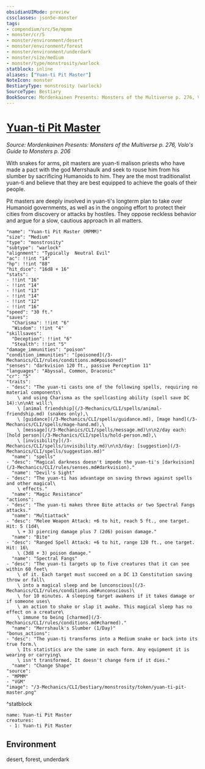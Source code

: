 ```yaml
---
obsidianUIMode: preview
cssclasses: json5e-monster
tags:
- compendium/src/5e/mpmm
- monster/cr/5
- monster/environment/desert
- monster/environment/forest
- monster/environment/underdark
- monster/size/medium
- monster/type/monstrosity/warlock
statblock: inline
aliases: ["Yuan-ti Pit Master"]
NoteIcon: monster
BestiaryType: monstrosity (warlock)
SourceType: Bestiary
BookSource: Mordenkainen Presents: Monsters of the Multiverse p. 276, Volo's Guide to Monsters p. 206
---
```

# [Yuan-ti Pit Master](3-Mechanics\CLI\bestiary\monstrosity/yuan-ti-pit-master-mpmm.md)
*Source: Mordenkainen Presents: Monsters of the Multiverse p. 276, Volo's Guide to Monsters p. 206*  

With snakes for arms, pit masters are yuan-ti malison priests who have made a pact with the god Merrshaulk and seek to rouse him from his slumber by sacrificing Humanoids to him. They are the most traditionalist yuan-ti and believe that they are best equipped to achieve the goals of their people.

Pit masters are deeply involved in yuan-ti's longterm plan to take over Humanoid governments, as well as in the ongoing effort to protect their cities from discovery or attacks by hostiles. They oppose reckless behavior and argue for a slow, cautious approach in all matters.

```statblock
"name": "Yuan-ti Pit Master (MPMM)"
"size": "Medium"
"type": "monstrosity"
"subtype": "warlock"
"alignment": "Typically  Neutral Evil"
"ac": !!int "14"
"hp": !!int "88"
"hit_dice": "16d8 + 16"
"stats":
- !!int "16"
- !!int "14"
- !!int "13"
- !!int "14"
- !!int "12"
- !!int "16"
"speed": "30 ft."
"saves":
  "Charisma": !!int "6"
  "Wisdom": !!int "4"
"skillsaves":
  "Deception": !!int "6"
  "Stealth": !!int "5"
"damage_immunities": "poison"
"condition_immunities": "[poisoned](/3-Mechanics/CLI/rules/conditions.md#poisoned)"
"senses": "darkvision 120 ft., passive Perception 11"
"languages": "Abyssal, Common, Draconic"
"cr": "5"
"traits":
- "desc": "The yuan-ti casts one of the following spells, requiring no material components\
    \ and using Charisma as the spellcasting ability (spell save DC 14):\n\nAt will:\
    \ [animal friendship](/3-Mechanics/CLI/spells/animal-friendship.md) (snakes only),\
    \ [guidance](/3-Mechanics/CLI/spells/guidance.md), [mage hand](/3-Mechanics/CLI/spells/mage-hand.md),\
    \ [message](/3-Mechanics/CLI/spells/message.md)\n\n2/day each: [hold person](/3-Mechanics/CLI/spells/hold-person.md),\
    \ [invisibility](/3-Mechanics/CLI/spells/invisibility.md)\n\n3/day: [suggestion](/3-Mechanics/CLI/spells/suggestion.md)"
  "name": "spells"
- "desc": "Magical darkness doesn't impede the yuan-ti's [darkvision](/3-Mechanics/CLI/rules/senses.md#darkvision)."
  "name": "Devil's Sight"
- "desc": "The yuan-ti has advantage on saving throws against spells and other magical\
    \ effects."
  "name": "Magic Resistance"
"actions":
- "desc": "The yuan-ti makes three Bite attacks or two Spectral Fangs attacks."
  "name": "Multiattack"
- "desc": "Melee Weapon Attack: +6 to hit, reach 5 ft., one target. Hit: 5 (1d4\
    \ + 3) piercing damage plus 7 (2d6) poison damage."
  "name": "Bite"
- "desc": "Ranged Spell Attack: +6 to hit, range 120 ft., one target. Hit: 16\
    \ (3d8 + 3) poison damage."
  "name": "Spectral Fangs"
- "desc": "The yuan-ti targets up to five creatures that it can see within 60 feet\
    \ of it. Each target must succeed on a DC 13 Constitution saving throw or fall\
    \ into a magical sleep and be [unconscious](/3-Mechanics/CLI/rules/conditions.md#unconscious)\
    \ for 10 minutes. A sleeping target awakens if it takes damage or if someone uses\
    \ an action to shake or slap it awake. This magical sleep has no effect on a creature\
    \ immune to being [charmed](/3-Mechanics/CLI/rules/conditions.md#charmed)."
  "name": "Merrshaulk's Slumber (1/Day)"
"bonus_actions":
- "desc": "The yuan-ti transforms into a Medium snake or back into its true form.\
    \ Its statistics are the same in each form. Any equipment it is wearing or carrying\
    \ isn't transformed. It doesn't change form if it dies."
  "name": "Change Shape"
"source":
- "MPMM"
- "VGM"
"image": "/3-Mechanics/CLI/bestiary/monstrosity/token/yuan-ti-pit-master.png"
```
^statblock

```encounter-table
name: Yuan-ti Pit Master
creatures:
 - 1: Yuan-ti Pit Master
```

## Environment

desert, forest, underdark
